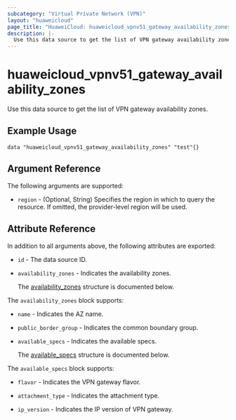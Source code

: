 ```yaml
---
subcategory: "Virtual Private Network (VPN)"
layout: "huaweicloud"
page_title: "HuaweiCloud: huaweicloud_vpnv51_gateway_availability_zones"
description: |-
  Use this data source to get the list of VPN gateway availability zones.
---
```


# huaweicloud_vpnv51_gateway_availability_zones

Use this data source to get the list of VPN gateway availability zones.

## Example Usage

```hcl
data "huaweicloud_vpnv51_gateway_availability_zones" "test"{}
```

## Argument Reference

The following arguments are supported:

* `region` - (Optional, String) Specifies the region in which to query the resource.
  If omitted, the provider-level region will be used.

## Attribute Reference

In addition to all arguments above, the following attributes are exported:

* `id` - The data source ID.

* `availability_zones` - Indicates the availability zones.

  The [availability_zones](#availability_zones_struct) structure is documented below.

<a name="availability_zones_struct"></a>
The `availability_zones` block supports:

* `name` - Indicates the AZ name.

* `public_border_group` - Indicates the common boundary group.

* `available_specs` - Indicates the available specs.

  The [available_specs](#availability_zones_available_specs_struct) structure is documented below.

<a name="availability_zones_available_specs_struct"></a>
The `available_specs` block supports:

* `flavor` - Indicates the VPN gateway flavor.

* `attachment_type` - Indicates the attachment type.

* `ip_version` - Indicates the IP version of VPN gateway.
